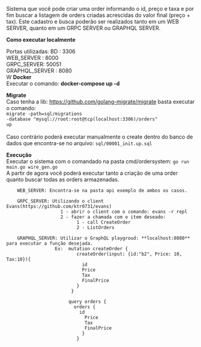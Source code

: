 Sistema que você pode criar uma order informando o id, preço e taxa e por fim buscar a listagem de orders criadas acrescidas do valor final (preço + tax). 
Este cadastro e busca poderão ser realizados tanto em um WEB SERVER, quanto em um GRPC SERVER ou GRAPHQL SERVER.


**Como executar localmente**

Portas utilizadas:  BD : 3306<br/>
                    WEB_SERVER : 8000<br/>
                    GRPC_SERVER: 50051<br/>
                     GRAPHQL_SERVER : 8080<br/>
                W
**Docker**<br/>
   Executar o comando: **docker-compose up -d**<br/>
    
**Migrate**<br/>
    Caso tenha a lib: https://github.com/golang-migrate/migrate basta executar o comando:<br/> 
    <code>migrate -path=sql/migrations -database "mysql://root:root@tcp(localhost:3306)/orders" up</code><br/><br/>
    Caso contrário poderá executar manualmente o create dentro do banco de dados que encontra-se no arquivo: <code>sql/00001_init.up.sql</code><br/>
    
**Execução**<br/>
    Executar o sistema com o comandado na pasta cmd/ordersystem: <code>go run main.go wire_gen.go</code><br/>
    A partir de agora você poderá executar tanto a criação de uma order quanto buscar todas as orders armazenadas.<br/>

        WEB_SERVER: Encontra-se na pasta api exemplo de ambos os casos. 
        
        GRPC_SERVER: Utilizando o client Evans(https://github.com/ktr0731/evans)     
                        1 - abrir o client com o comando: evans -r repl
                        2 - fazer a chamada com o item deseado: 
                              1 - call CreateOrder
                              2 - ListOrders   
        
        GRAPHQL_SERVER: Utilizar o GraphQL playgroud: **localhost:8080** para executar a função desejada. 
                      Ex:  mutation createOrder {
                              createOrder(input: {id:"b2", Price: 10, Tax:10}){
                                id
                                Price
                                Tax
                                FinalPrice
                              }
                            }
          
                           query orders {
                             orders {
                               id
                                 Price
                                 Tax
                                 FinalPrice
                                }
                              } 
